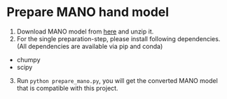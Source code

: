 # Prepare MANO hand model

1. Download MANO model from [here](https://mano.is.tue.mpg.de/) and unzip it.
2. For the single preparation-step, please install following dependencies. (All dependencies are available via pip and conda)

- chumpy
- scipy

3. Run `python prepare_mano.py`, you will get the converted MANO model that is compatible with this project.
